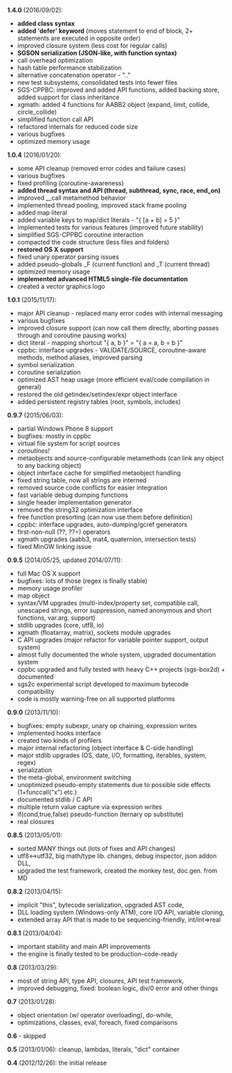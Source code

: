 
**1.4.0** (2016/09/02):

- **added class syntax**
- **added 'defer' keyword** (moves statement to end of block, 2+ statements are executed in opposite order)
- improved closure system (less cost for regular calls)
- **SGSON serialization (JSON-like, with function syntax)**
- call overhead optimization
- hash table performance stabilization
- alternative concatenation operator - ".."
- new test subsystems, consolidated tests into fewer files
- SGS-CPPBC: improved and added API functions, added backing store, added support for class inheritance
- xgmath: added 4 functions for AABB2 object (expand, limit, collide, circle_collide)
- simplified function call API
- refactored internals for reduced code size
- various bugfixes
- optimized memory usage

**1.0.4** (2016/01/20):

- some API cleanup (removed error codes and failure cases)
- various bugfixes
- fixed profiling (coroutine-awareness)
- **added thread syntax and API (thread, subthread, sync, race, end_on)**
- improved __call metamethod behavior
- implemented thread pooling, improved stack frame pooling
- added map literal
- added variable keys to map/dict literals - "{ [a + b] = 5 }"
- implemented tests for various features (improved future stability)
- simplified SGS-CPPBC coroutine interaction
- compacted the code structure (less files and folders)
- **restored OS X support**
- fixed unary operator parsing issues
- added pseudo-globals _F (current function) and _T (current thread)
- optimized memory usage
- **implemented advanced HTML5 single-file documentation**
- created a vector graphics logo

**1.0.1** (2015/11/17):

- major API cleanup - replaced many error codes with internal messaging
- various bugfixes
- improved closure support (can now call them directly, aborting passes through and coroutine pausing works)
- dict literal - mapping shortcut "{ a, b }" = "{ a = a, b = b }"
- cppbc: interface upgrades - VALIDATE/SOURCE, coroutine-aware methods, method aliases, improved parsing
- symbol serialization
- coroutine serialization
- optimized AST heap usage (more efficient eval/code compilation in general)
- restored the old getindex/setindex/expr object interface
- added persistent registry tables (root, symbols, includes)

**0.9.7** (2015/06/03):

- partial Windows Phone 8 support
- bugfixes: mostly in cppbc
- virtual file system for script sources
- *coroutines!*
- metaobjects and source-configurable metamethods (can link any object to any backing object)
- object interface cache for simplified metaobject handling
- fixed string table, now all strings are interned
- removed source code conflicts for easier integration
- fast variable debug dumping functions
- single header implementation generator
- removed the string32 optimization interface
- free function presorting (can now use them before definition)
- cppbc: interface upgrades, auto-dumping/gcref generators
- first-non-null (??, ??=) operators
- xgmath upgrades (aabb3, mat4, quaternion, intersection tests)
- fixed MinGW linking issue

**0.9.5** (2014/05/25, updated 2014/07/11):

- full Mac OS X support
- bugfixes: lots of those (regex is finally stable)
- memory usage profiler
- map object
- syntax/VM upgrades (multi-index/property set, compatible call, unescaped strings, error suppression, named anonymous and short functions, var.arg. support)
- stdlib upgrades (core, utf8, io)
- xgmath (floatarray, matrix), sockets module upgrades
- C API upgrades (major refactor for variable pointer support, output system)
- almost fully documented the whole system, upgraded documentation system
- cppbc upgraded and fully tested with heavy C++ projects (sgs-box2d) + documented
- sgs2c experimental script developed to maximum bytecode compatibility
- code is mostly warning-free on all supported platforms

**0.9.0** (2013/11/10):

- bugfixes: empty subexpr, unary op chaining, expression writes
- implemented hooks interface
- created two kinds of profilers
- major internal refactoring (object interface & C-side handling)
- major stdlib upgrades (OS, date, I/O, formatting, iterables, system, regex)
- serialization
- the meta-global, environment switching
- unoptimized pseudo-empty statements due to possible side effects (1+funccall("x") etc.)
- documented stdlib / C API
- multiple return value capture via expression writes
- if(cond,true,false) pseudo-function (ternary op substitute)
- real closures

**0.8.5** (2013/05/01): 

- sorted MANY things out (lots of fixes and API changes)
- utf8<->utf32, big math/type lib. changes, debug inspector, json addon DLL,
- upgraded the test framework, created the monkey test, doc.gen. from MD

**0.8.2** (2013/04/15): 

- implicit "this", bytecode serialization, upgraded AST code,
- DLL loading system (Windows-only ATM), core I/O API, variable cloning,
- extended array API that is made to be sequencing-friendly, int/int=>real

**0.8.1** (2013/04/04): 

- important stability and main API improvements
- the engine is finally tested to be production-code-ready

**0.8** (2013/03/29): 

- most of string API, type API, closures, API test framework,
- improved debugging, fixed: boolean logic, div/0 error and other things

**0.7** (2013/01/28): 

- object orientation (w/ operator overloading), do-while,
- optimizations, classes, eval, foreach, fixed comparisons

**0.6** - skipped

**0.5** (2013/01/06): cleanup, lambdas, literals, "dict" container

**0.4** (2012/12/26): the initial release

